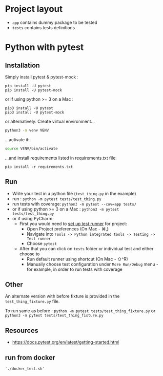 # Project layout

- `app` contains dummy package to be tested 
- `tests` contains tests definitions 

# Python with pytest


## Installation
Simply install pytest & pytest-mock :
```
pip install -U pytest
pip install -U pytest-mock
```
or if using python >= 3 on a Mac :
```
pip3 install -U pytest
pip3 install -U pytest-mock
```

or alternatively:
Create virtual environment...
```bash
python3 -m venv VENV
```
...activate it:
```bash
source VENV/bin/activate
```
...and install requirements listed in requirements.txt file:
```
pip install -r requirements.txt
```

## Run
 - Write your test in a python file (```test_thing.py``` in the example)
 - run : ```python -m pytest tests/test_thing.py```
 - run tests with coverage: ```python3 -m pytest --cov=app tests/```
 - or if using python >= 3 on a Mac : ```python3 -m pytest tests/test_thing.py```
 - or if using PyCharm:
   - First you would need to [set up test runner](https://www.jetbrains.com/help/pycharm/testing-your-first-python-application.html#choose-test-runner) for project:
     - Open Project preferences (On Mac - ⌘,)
     - Navigate into `Tools -> Python integrated tools -> Testing -> Test runner`
     - Choose `pytest`
   - After that you can click on `tests` folder or individual test and either choose to
     - Run default runner using shortcut (On Mac - ⇧^R)
     - Manually choose test configuration under `More Run/Debug` menu - for example, in order to run tests with coverage

## Other
An alternate version with before fixture is provided in the ```test_thing_fixture.py``` file.

To run same as before :
```python -m pytest tests/test_thing_fixture.py``` or ```python3 -m pytest tests/test_thing_fixture.py```

## Resources

 - <https://docs.pytest.org/en/latest/getting-started.html>

## run from docker

 ```
 './docker_test.sh'
 ```
